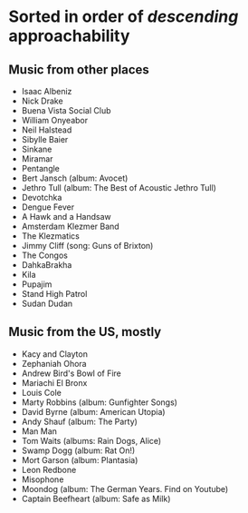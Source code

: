 # Sorted in order of *descending* approachability

## Music from other places

* Isaac Albeniz
* Nick Drake
* Buena Vista Social Club
* William Onyeabor
* Neil Halstead
* Sibylle Baier
* Sinkane
* Miramar
* Pentangle
* Bert Jansch (album: Avocet)
* Jethro Tull (album: The Best of Acoustic Jethro Tull)
* Devotchka
* Dengue Fever
* A Hawk and a Handsaw
* Amsterdam Klezmer Band
* The Klezmatics
* Jimmy Cliff (song: Guns of Brixton)
* The Congos
* DahkaBrakha
* Kila
* Pupajim
* Stand High Patrol
* Sudan Dudan

## Music from the US, mostly

* Kacy and Clayton
* Zephaniah Ohora
* Andrew Bird\'s Bowl of Fire
* Mariachi El Bronx
* Louis Cole
* Marty Robbins (album: Gunfighter Songs)
* David Byrne (album: American Utopia)
* Andy Shauf (album: The Party)
* Man Man
* Tom Waits (albums: Rain Dogs, Alice)
* Swamp Dogg (album: Rat On!)
* Mort Garson (album: Plantasia)
* Leon Redbone
* Misophone
* Moondog (album: The German Years. Find on Youtube)
* Captain Beefheart (album: Safe as Milk)
